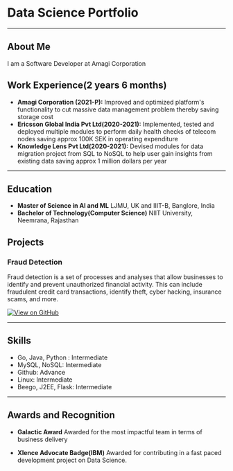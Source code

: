 # Data Science Portfolio
---

## About Me

I am a Software Developer at Amagi Corporation

## Work Experience(2 years 6 months)

- **Amagi Corporation (2021-P):** 
  Improved and optimized platform's functionality to cut massive data management problem thereby saving storage cost
- **Ericsson Global India Pvt Ltd(2020-2021):** 
  Implemented, tested and deployed multiple modules to perform daily health checks of telecom nodes saving approx 100K SEK in operating expenditure
- **Knowledge Lens Pvt Ltd(2020-2021):** 
  Devised modules for data migration project from SQL to NoSQL to help user gain insights from existing data saving approx 1 million dollars per year


---


## Education

- **Master of Science in AI and ML** LJMU, UK and IIIT-B, Banglore, India
- **Bachelor of Technology(Computer Science)** NIIT University, Neemrana, Rajasthan


## Projects

### Fraud Detection

Fraud detection is a set of processes and analyses that allow businesses to identify and prevent unauthorized financial activity. This can include fraudulent credit card transactions, identify theft, cyber hacking, insurance scams, and more.

[![View on GitHub](https://img.shields.io/badge/GitHub-View_on_GitHub-blue?logo=GitHub)](https://github.com/MrRobo-t/fraud_detection)


---


## Skills

- Go, Java, Python : Intermediate 
- MySQL, NoSQL: Intermediate
- Github: Advance
- Linux: Intermediate
- Beego, J2EE, Flask: Intermediate


---


## Awards and Recognition

- **Galactic Award**
  Awarded for the most impactful team in terms of business delivery
  
- **Xlence Advocate Badge(IBM)**
  Awarded for contributing in a fast paced development project on Data Science.
